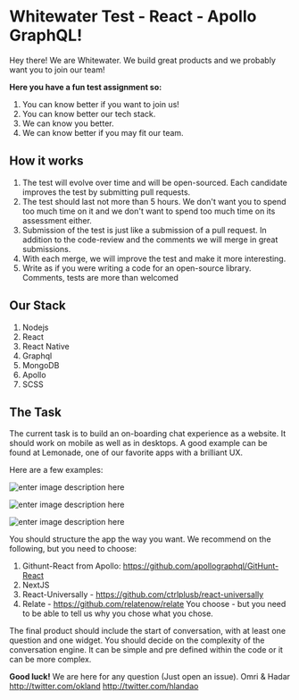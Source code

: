 # Whitewater Test - React - Apollo GraphQL!


Hey there! We are Whitewater.
We build great products and we probably want you to join our team!

**Here you have a fun test assignment so:**
1. You can know better if you want to join us!
2. You can know better our tech stack.
3. We can know you better.
4. We can know better if you may fit our team.


How it works
-------------
1. The test will evolve over time and will be open-sourced. Each candidate improves the test by submitting pull requests.
2. The test should last not more than 5 hours. We don't want you to spend too much time on it and we don't want to spend too much time on its assessment either.
3. Submission of the test is just like a submission of a pull request. In addition to the code-review and the comments we will merge in great submissions.
4. With each merge, we will improve the test and make it more interesting.
5. Write as if you were writing a code for an open-source library. Comments, tests are more than welcomed

Our Stack
------
1. Nodejs
2. React
3. React Native
3. Graphql
4. MongoDB
5. Apollo
6. SCSS


The Task
-------
The current task is to build an on-boarding chat experience as a website. It should work on mobile as well as in desktops. A good example can be found at Lemonade, one of our favorite apps with a brilliant UX.

Here are a few examples:

![enter image description here](http://res.cloudinary.com/hlandao/image/upload/c_scale,h_492/v1495119534/lemo1_j6p8bc.jpg)


![enter image description here](http://res.cloudinary.com/hlandao/image/upload/c_scale,h_492/v1495119697/lemo0_wrfeux.jpg)


![enter image description here](http://res.cloudinary.com/hlandao/image/upload/c_scale,h_492/v1495119534/lemo6_lcudhr.jpg)


You should structure the app the way you want.
We recommend on the following, but you need to choose:
1. Githunt-React from Apollo: https://github.com/apollographql/GitHunt-React
2. NextJS
3. React-Universally - https://github.com/ctrlplusb/react-universally
4. Relate - https://github.com/relatenow/relate
You choose - but you need to be able to tell us why you chose what you chose.

The final product should include the start of conversation, with at least one question and one widget. You should decide on the complexity of the conversation engine. It can be simple and pre defined within the code or it can be more complex.



**Good luck!**
We are here for any question (Just open an issue).
Omri & Hadar
http://twitter.com/okland
http://twitter.com/hlandao


